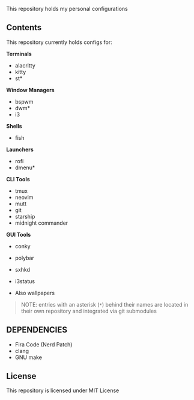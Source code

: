 
This repository holds my personal configurations

## Contents
This repository currently holds configs for:

**Terminals**
* alacritty
* kitty
* st*

**Window Managers**
* bspwm
* dwm*
* i3

**Shells**
* fish

**Launchers**
* rofi
* dmenu*

**CLI Tools**
* tmux
* neovim
* mutt
* git
* starship          
* midnight commander

**GUI Tools**
* conky
* polybar
* sxhkd    
* i3status

* Also wallpapers

> NOTE: entries with an asterisk (`*`) behind their names are located in their own repository and integrated via git submodules

## DEPENDENCIES
* Fira Code (Nerd Patch)
* clang 
* GNU make

## License
This repository is licensed under MIT License

